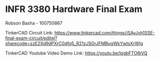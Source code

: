 # INFR 3380 Hardware Final Exam
Robson Basha - 100750867

TinkerCAD Circuit Link:
https://www.tinkercad.com/things/iSAyJvh1SSE-final-exam-circuit/editel?sharecode=zzE2Xd9dPXrC0dfq5_R21zJSGrJFMBugWkYwtsXrWlg

TinkerCAD Youtube Video Demo Link:
https://youtu.be/lqgbFTO6iVQ




